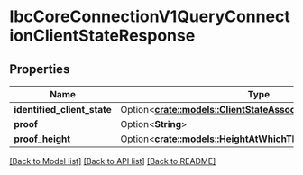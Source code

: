 # IbcCoreConnectionV1QueryConnectionClientStateResponse

## Properties

Name | Type | Description | Notes
------------ | ------------- | ------------- | -------------
**identified_client_state** | Option<[**crate::models::ClientStateAssociatedWithTheChannel**](client_state_associated_with_the_channel.md)> |  | [optional]
**proof** | Option<**String**> |  | [optional]
**proof_height** | Option<[**crate::models::HeightAtWhichTheProofWasRetrieved**](height_at_which_the_proof_was_retrieved.md)> |  | [optional]

[[Back to Model list]](../README.md#documentation-for-models) [[Back to API list]](../README.md#documentation-for-api-endpoints) [[Back to README]](../README.md)


